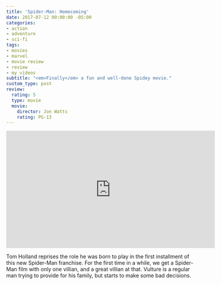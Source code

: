 ```yaml
---
title: 'Spider-Man: Homecoming'
date: 2017-07-12 00:00:00 -05:00
categories:
- action
- adventure
- sci-fi
tags:
- movies
- marvel
- movie review
- review
- my videos
subtitle: "<em>Finally</em> a fun and well-done Spidey movie."
custom_type: post
review:
  rating: 5
  type: movie
  movie:
    director: Jon Watts
    rating: PG-13
---
```


<div class="iframe-container">
<iframe width="560" height="315" src="https://www.youtube-nocookie.com/embed/PpyVxxSY8Qc?rel=0" frameborder="0" gesture="media" allow="encrypted-media" allowfullscreen></iframe>
</div>

Tom Holland reprises the role he was born to play in the first installment of this new Spider-Man franchise. For the first time in a while, we get a Spider-Man film with only one villian, and a great villian at that. Vulture is a regular man trying to provide for his family, but starts to make some bad decisions. 
